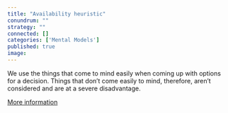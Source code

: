 ```yaml
---
title: "Availability heuristic"
conundrum: ""
strategy: ""
connected: []
categories: ['Mental Models']
published: true
image: 
---
```


We use the things that come to mind easily when coming up with options for a decision. Things that don’t come easily to mind, therefore, aren’t considered and are at a severe disadvantage.

[More information](https://en.wikipedia.org/wiki/Availability_heuristic)


